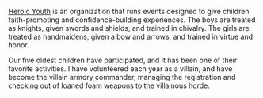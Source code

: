 [Heroic Youth](https://heroicyouth.org/) is an organization that runs events designed to give children faith-promoting and confidence-building experiences. The boys are treated as knights, given swords and shields, and trained in chivalry. The girls are treated as handmaidens, given a bow and arrows, and trained in virtue and honor.

Our five oldest children have participated, and it has been one of their favorite activities. I have volunteered each year as a villain, and have become the villain armory commander, managing the registration and checking out of loaned foam weapons to the villainous horde.